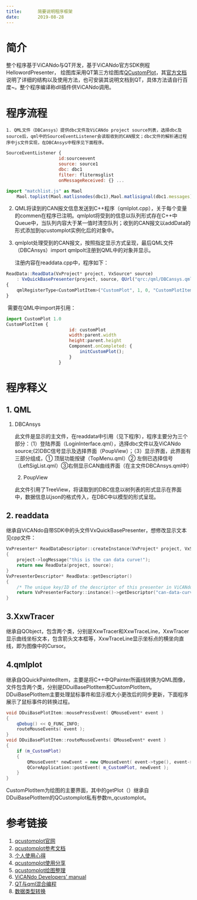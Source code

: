 ```yaml
---
title:      简要说明程序框架
date:       2019-08-28
---
```


# 简介

​	整个程序基于ViCANdo与QT开发，基于ViCANdo官方SDK例程HellowordPresenter， 绘图库采用QT第三方绘图库[QCustomPlot](https://www.qcustomplot.com/)，其[官方文档](https://www.qcustomplot.com/documentation/index.html)说明了详细的结构以及使用方法，也可安装其说明文档到QT，具体方法请自行百度~。整个程序编译称dll插件供ViCANdo调用。

# 程序流程

	1. QML文件（DBCansys）提供dbc文件及ViCANdo project source列表，选择dbc及source后，qml中的SourceEventListener会读取收到的CAN报文；dbc文件的解析通过程序中js文件实现，在DBCAnsys中程序见下面程序。

```javascript
SourceEventListener {
                    id:sourceevent
                    source: source1
                    dbc: dbc1
                    filter: flitermsglist
                    onMessageReceived: {} ...
```

```js
import "matchlist.js" as Maol
	Maol.toplist(Maol.matlisnodes(dbc1),Maol.matlisignal(dbc1.messages));
```

 2. QML将读到的CAN报文信息发送到C++程序（qmlplot.cpp），关于每个变量的commen在程序已注明。qmlplot将受到的信息以队列形式存在C++中Queue中，当队列内容大于某一值时清空队列；收到的CAN报文以addData的形式添加到qcustomplot实例化后的对象中。

 3. qmlplot处理受到的CAN报文，按照指定显示方式呈现，最后QML文件（DBCAnsys）import qmlpolt注册到QML中的对象并显示。

    注册内容在readdata.cpp中，程序如下：

```javascript
ReadData::ReadData(VxProject* project, VxSource* source)
    : VxQuickBasePresenter(project, source, QUrl("qrc:/qml/DBCansys.qml"))
{
    qmlRegisterType<CustomPlotItem>("CustomPlot", 1, 0, "CustomPlotItem");
}
```

​	需要在QML中import并引用：

```javascript
import CustomPlot 1.0
CustomPlotItem {
                        id: customPlot
                        width:parent.width
                        height:parent.height
                        Component.onCompleted: {
                            initCustomPlot();
                        }
                    }
```

# 程序释义

## 1. QML

 1. DBCAnsys

     此文件是显示的主文件，在readdata中引用（见下程序），程序主要分为三个部分：（1）登陆界面（LoginInterface.qml），选择dbc文件以及ViCANdo source;(2)DBC信号显示及选择界面（PoupView）；（3）显示界面，此界面有三部分组成，① 顶层功能按键（TopMenu.qml）② 左侧已选择信号（LeftSigList.qml）③右侧显示CAN曲线界面（在主文件DBCAnsys.qml中）

	2. PoupView

    此文件引用了TreeView，将读取到的DBC信息以树列表的形式显示在界面中，数据信息以json的格式传入，在DBC中以模型的形式呈现。

## 2. readdata

​	继承自ViCANdo自带SDK中的头文件VxQuickBasePresenter，想修改显示文本见cpp文件：

```c++
VxPresenter* ReadDataDescriptor::createInstance(VxProject* project, VxSource* source)
{
    project->logMessage("this is the can data curve!");
    return new ReadData(project, source);
}
VxPresenterDescriptor* ReadData::getDescriptor()
{
    /* The unique key/ID of the descriptor of this presenter in ViCANdo */
    return VxPresenterFactory::instance()->getDescriptor("can-data-curve");
}
```

## 3.XxwTracer

​	继承自QObject，包含两个类，分别是XxwTracer和XxwTraceLine，XxwTracer显示曲线坐标文本，包含箭头文本框等，XxwTraceLine显示坐标点的横坐向直线，即为图像中的Cursor。

## 4.qmlplot

​	继承自QQuickPaintedItem，主要是将C++中QPainter所画线转换为QML图像，文件包含两个类，分别是DDuiBasePlotItem和CustomPlotItem。DDuiBasePlotItem主要处理鼠标事件和显示框大小更改后的同步更新，下面程序展示了鼠标事件的转换过程。

```c++
void DDuiBasePlotItem::mousePressEvent( QMouseEvent* event )
{
    qDebug() << Q_FUNC_INFO;
    routeMouseEvents( event );
}
void DDuiBasePlotItem::routeMouseEvents( QMouseEvent* event )
{
    if (m_CustomPlot)
    {
        QMouseEvent* newEvent = new QMouseEvent( event->type(), event->localPos(), event->button(), event->buttons(), event->modifiers());
        QCoreApplication::postEvent( m_CustomPlot, newEvent );
    }
}
```

​	CustomPlotItem为绘图的主要界面，其中的getPlot（）继承自DDuiBasePlotItem的QCustomplot私有参数m_qcustomplot。

# 参考链接

1. [qcustomplot官网](https://www.qcustomplot.com/)
2. [qcustomplot参考文档](https://www.qcustomplot.com/documentation/index.html )
3. [个人使用心得](https://zxcyoung.github.io/2019/08/26/QCustomPlot%E4%BD%BF%E7%94%A8%E5%BF%83%E5%BE%97/ )
4. [qcustomplot使用分享](https://www.cnblogs.com/swarmbees/category/908110.html )
5. [qcustomplot绘图整理](https://blog.csdn.net/qq_20088499/article/details/83026005 )
6. [ViCANdo Developers’ manual](https://www.zuragon.com/docs/sdkmanual/ViCANdoSdkDoc.html )
7. [QT与qml混合编程](https://blog.csdn.net/foruok/article/details/32698603 )
8. [数据类型转换](https://my.oschina.net/TemetNosce/blog/872807 )
